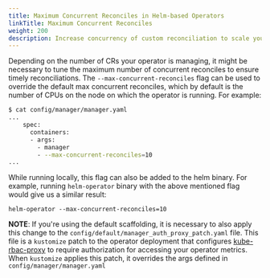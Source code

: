 ```yaml
---
title: Maximum Concurrent Reconciles in Helm-based Operators
linkTitle: Maximum Concurrent Reconciles
weight: 200
description: Increase concurrency of custom reconciliation to scale your operator to large clusters.
---
```


Depending on the number of CRs your operator is managing, it might be necessary to tune the maximum number of concurrent reconciles to ensure timely reconciliations. The `--max-concurrent-reconciles` flag can be used to override the default max concurrent reconciles, which by default is the number of CPUs on the node on which the operator is running. For example:

```sh
$ cat config/manager/manager.yaml
...
    spec:
      containers:
      - args:
        - manager
        - --max-concurrent-reconciles=10
...
```

While running locally, this flag can also be added to the helm binary. For example, running `helm-operator` binary with the above mentioned flag would give us a similar result:
```
helm-operator --max-concurrent-reconciles=10
```

**NOTE**: If you're using the default scaffolding, it is necessary to also apply this change to the `config/default/manager_auth_proxy_patch.yaml` file. This file is a `kustomize` patch to the operator deployment that configures [kube-rbac-proxy][kube-rbac-proxy] to require authorization for accessing your operator metrics. When `kustomize` applies this patch, it overrides the args defined in `config/manager/manager.yaml`

[kube-rbac-proxy]: https://github.com/brancz/kube-rbac-proxy
